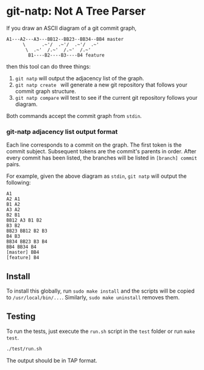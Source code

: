 git-natp: Not A Tree Parser
===========================

If you draw an ASCII diagram of a git commit graph,

```
A1---A2---A3---BB12--BB23--BB34--BB4 master
      \      .~'/  .~'/  .~'/  .~'
       \  .~'  /.~'  /.~'  /.~'
        B1----B2----B3----B4 feature
```

then this tool can do three things:

1. `git natp` will output the adjacency list of the graph.
1. `git natp create ` will generate a new git repository that follows your commit graph structure.
2. `git natp compare` will test to see if the current git repository follows your diagram.

Both commands accept the commit graph from `stdin`.

### git-natp adjacency list output format

Each line corresponds to a commit on the graph. The first token is the commit subject.
Subsequent tokens are the commit's parents in order. After every commit has been listed,
the branches will be listed in `[branch] commit` pairs.

For example, given the above diagram as `stdin`, `git natp` will output the following:

```
A1
A2 A1
B1 A2
A3 A2
B2 B1
BB12 A3 B1 B2
B3 B2
BB23 BB12 B2 B3
B4 B3
BB34 BB23 B3 B4
BB4 BB34 B4
[master] BB4
[feature] B4
```

## Install

To install this globally, run `sudo make install` and the scripts will be copied to
`/usr/local/bin/...`. Similarly, `sudo make uninstall` removes them.


## Testing

To run the tests, just execute the `run.sh` script in the `test` folder or run `make test`.

```sh
./test/run.sh
```

The output should be in TAP format.

